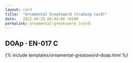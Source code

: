 ```yaml
---
layout: card
title:  "Ornamental Greatsword (trading card)"
date:   2022-06-25 08:44:00 +0100
permalink: ornamental-greatsword_(card)
---
```


## DOAp &middot; EN-017 C

{% include templates/ornamental-greatsword-doap.html %}